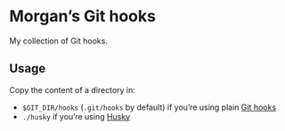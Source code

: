 # Morgan’s Git hooks

My collection of Git hooks.

## Usage

Copy the content of a directory in:

* `$GIT_DIR/hooks` (`.git/hooks` by default) if you’re using plain [Git hooks](https://git-scm.com/docs/githooks)
* `./husky` if you’re using [Husky](https://typicode.github.io/husky/)
